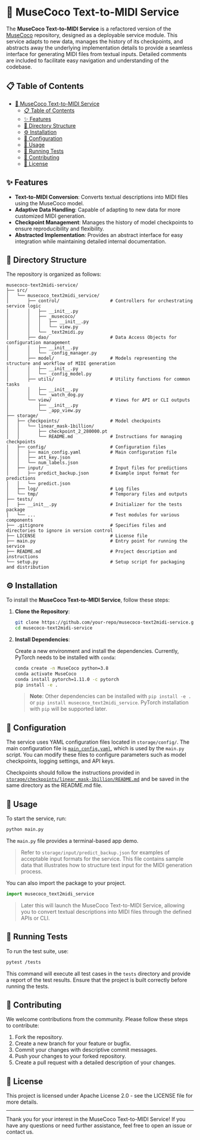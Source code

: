 # 🎵 MuseCoco Text-to-MIDI Service

The **MuseCoco Text-to-MIDI Service** is a refactored version of the [MuseCoco](https://github.com/microsoft/muzic) repository, designed as a deployable service module. This service adapts to new data, manages the history of its checkpoints, and abstracts away the underlying implementation details to provide a seamless interface for generating MIDI files from textual inputs. Detailed comments are included to facilitate easy navigation and understanding of the codebase.

## 📋 Table of Contents

- [🎵 MuseCoco Text-to-MIDI Service](#-musecoco-text-to-midi-service)
  - [📋 Table of Contents](#-table-of-contents)
  - [✨ Features](#-features)
  - [📂 Directory Structure](#-directory-structure)
  - [⚙️ Installation](#️-installation)
  - [🔧 Configuration](#-configuration)
  - [🚀 Usage](#-usage)
  - [🧪 Running Tests](#-running-tests)
  - [🤝 Contributing](#-contributing)
  - [📄 License](#-license)

## ✨ Features

- **Text-to-MIDI Conversion**: Converts textual descriptions into MIDI files using the MuseCoco model.
- **Adaptive Data Handling**: Capable of adapting to new data for more customized MIDI generation.
- **Checkpoint Management**: Manages the history of model checkpoints to ensure reproducibility and flexibility.
- **Abstracted Implementation**: Provides an abstract interface for easy integration while maintaining detailed internal documentation.

## 📂 Directory Structure

The repository is organized as follows:

```plaintext
musecoco-text2midi-service/
├── src/
│   └── musecoco_text2midi_service/
│       ├── control/                   # Controllers for orchestrating service logic
│       │   ├── __init__.py
│       │   ├── _musecoco/
│       │   │   ├── __init__.py
│       │   │   └── view.py
│       │   └── _text2midi.py
│       ├── dao/                       # Data Access Objects for configuration management
│       │   ├── __init__.py
│       │   └── _config_manager.py
│       ├── model/                     # Models representing the structure and workflow of MIDI generation
│       │   ├── __init__.py
│       │   └── _config_model.py
│       ├── utils/                     # Utility functions for common tasks
│       │   ├── __init__.py
│       │   └── _watch_dog.py
│       └── view/                      # Views for API or CLI outputs
│           ├── __init__.py
│           └── _app_view.py
├── storage/
│   ├── checkpoints/                   # Model checkpoints
│   │   └── linear_mask-1billion/
│   │       ├── checkpoint_2_280000.pt
│   │       └── README.md              # Instructions for managing checkpoints
│   ├── config/                        # Configuration files
│   │   ├── main_config.yaml           # Main configuration file
│   │   ├── att_key.json
│   │   └── num_labels.json
│   ├── input/                         # Input files for predictions
│   │   ├── predict_backup.json        # Example input format for predictions
│   │   └── predict.json
│   ├── log/                           # Log files
│   └── tmp/                           # Temporary files and outputs
├── tests/
│   ├── __init__.py                    # Initializer for the tests package
│   └── ...                            # Test modules for various components
├── .gitignore                         # Specifies files and directories to ignore in version control
├── LICENSE                            # License file
├── main.py                            # Entry point for running the service
├── README.md                          # Project description and instructions
└── setup.py                           # Setup script for packaging and distribution
```

## ⚙️ Installation

To install the **MuseCoco Text-to-MIDI Service**, follow these steps:

1. **Clone the Repository**:

   ```bash
   git clone https://github.com/your-repo/musecoco-text2midi-service.git
   cd musecoco-text2midi-service
   ```

2. **Install Dependencies**:

   Create a new environment and install the dependencies. Currently, PyTorch needs to be installed with `conda`:

   ```bash
   conda create -n MuseCoco python=3.8
   conda activate MuseCoco
   conda install pytorch=1.11.0 -c pytorch
   pip install -e .
   ```

   > **Note**: Other dependencies can be installed with `pip install -e .` or `pip install musecoco_text2midi_service`. PyTorch installation with `pip` will be supported later.

## 🔧 Configuration

The service uses YAML configuration files located in `storage/config/`. The main configuration file is [`main_config.yaml`](storage/config/main_config.yaml), which is used by the `main.py` script. You can modify these files to configure parameters such as model checkpoints, logging settings, and API keys.

Checkpoints should follow the instructions provided in [`storage/checkpoints/linear_mask-1billion/README.md`](storage/checkpoints/linear_mask-1billion/README.md) and be saved in the same directory as the README.md file.

## 🚀 Usage

To start the service, run:

```bash
python main.py
```

The `main.py` file provides a terminal-based app demo. 

> Refer to `storage/input/predict_backup.json` for examples of acceptable input formats for the service. This file contains sample data that illustrates how to structure text input for the MIDI generation process.

You can also import the package to your project.

```python
import musecoco_text2midi_service
```

> Later this will launch the MuseCoco Text-to-MIDI Service, allowing you to convert textual descriptions into MIDI files through the defined APIs or CLI. 

## 🧪 Running Tests

To run the test suite, use:

```bash
pytest /tests
```

This command will execute all test cases in the `tests` directory and provide a report of the test results. Ensure that the project is built correctly before running the tests.

## 🤝 Contributing

We welcome contributions from the community. Please follow these steps to contribute:

1. Fork the repository.
2. Create a new branch for your feature or bugfix.
3. Commit your changes with descriptive commit messages.
4. Push your changes to your forked repository.
5. Create a pull request with a detailed description of your changes.

## 📄 License

This project is licensed under Apache License 2.0 - see the LICENSE file for more details.

---

Thank you for your interest in the MuseCoco Text-to-MIDI Service! If you have any questions or need further assistance, feel free to open an issue or contact us.
